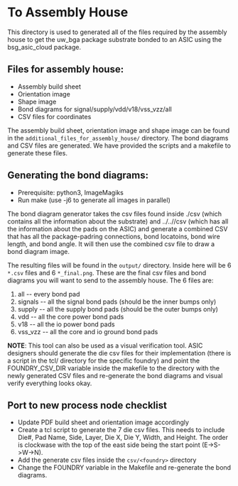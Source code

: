 # To Assembly House
This directory is used to generated all of the files required by the assembly
house to get the uw_bga package substrate bonded to an ASIC using the
bsg_asic_cloud package.

## Files for assembly house:

- Assembly build sheet
- Orientation image
- Shape image
- Bond diagrams for signal/supply/vdd/v18/vss_vzz/all
- CSV files for coordinates

The assembly build sheet, orientation image and shape image can be found in the
`additional_files_for_assembly_house/` directory. The bond diagrams and CSV
files are generated. We have provided the scripts and a makefile to generate
these files.

## Generating the bond diagrams:

- Prerequisite: python3, ImageMagiks
- Run make (use -j6 to generate all images in parallel)

The bond diagram generator takes the csv files found inside ./csv (which
contains all the information about the substrate) and ../../<foundry>/csv
(which has all the information about the pads on the ASIC) and generate a
combined CSV that has all the package-padring connections, bond locatoins, bond
wire length, and bond angle. It will then use the combined csv file to draw a
bond diagram image.

The resulting files will be found in the `output/` directory. Inside here will
be 6 `*.csv` files and 6 `*_final.png`. These are the final csv files and bond
diagrams you will want to send to the assembly house. The 6 files are:

1. all -- every bond pad
2. signals -- all the signal bond pads (should be the inner bumps only)
3. supply -- all the supply bond pads (should be the outer bumps only)
4. vdd -- all the core power bond pads
5. v18 -- all the io power bond pads
6. vss_vzz -- all the core and io ground bond pads

**NOTE**: This tool can also be used as a visual verification tool. ASIC designers
should generate the die csv files for their implementation (there is a script
in the tcl/ directory for the specific foundry) and point the FOUNDRY_CSV_DIR
variable inside the makefile to the directory with the newly generated CSV
files and re-generate the bond diagrams and visual verify everything looks
okay.

## Port to new process node checklist

- Update PDF build sheet and orientation image accordingly
- Create a tcl script to generate the 7 die csv files. This needs to
  include Die#, Pad Name, Side, Layer, Die X, Die Y, Width, and Height. The
  order is clockwase with the top of the east side being the start point
  (E->S->W->N).
- Add the generate csv files inside the `csv/<foundry>` directory
- Change the FOUNDRY variable in the Makefile and re-generate the bond
  diagrams.

